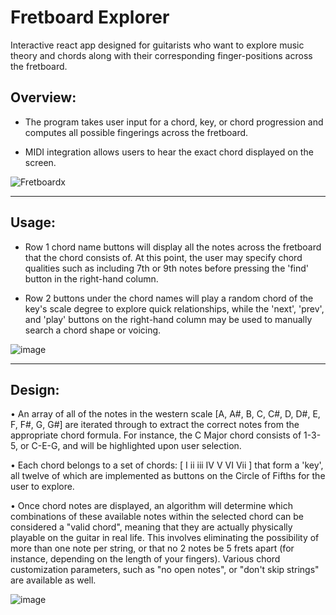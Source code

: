 # Fretboard Explorer
Interactive react app designed for guitarists who want to explore music theory and chords along with their corresponding finger-positions across the fretboard.

## Overview:

- The program takes user input for a chord, key, or chord progression and computes all possible fingerings across the fretboard.

- MIDI integration allows users to hear the exact chord displayed on the screen.

![Fretboardx](https://github.com/user-attachments/assets/c3515850-8987-48e9-89f7-4e2d84e0c55b)

---

## Usage: 
- Row 1 chord name buttons will display all the notes across the fretboard that the chord consists of. At this point, the user may specify chord qualities such as including 7th or 9th notes before pressing the 'find' button in the right-hand column.   

- Row 2 buttons under the chord names will play a random chord of the key's scale degree to explore quick relationships, while the 'next', 'prev', and 'play' buttons on the right-hand column may be used to manually search a chord shape or voicing.

![image](https://github.com/user-attachments/assets/44774bcd-434e-4faf-bea0-37ddf467547b)

---

## Design:

• An array of all of the notes in the western scale [A, A#, B, C, C#, D, D#, E, F, F#, G, G#] are iterated through to extract the correct notes from the appropriate chord formula. For instance, the C Major chord consists of 1-3-5, or C-E-G, and will be highlighted upon user selection.

• Each chord belongs to a set of chords: [ I ii iii IV V VI Vii ] that form a 'key', all twelve of which are implemented as buttons on the Circle of Fifths for the user to explore.

• Once chord notes are displayed, an algorithm will determine which combinations of these available notes within the selected chord can be considered a "valid chord", meaning that they are actually physically playable on the guitar in real life. This involves eliminating the possibility of more than one note per string, or that no 2 notes be 5 frets apart (for instance, depending on the length of your fingers). Various chord customization parameters, such as "no open notes", or "don't skip strings" are available as well.

![image](https://github.com/user-attachments/assets/ae259107-9a44-4978-a5e8-812b6b81cd02)
